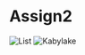 # Assign2

![List](https://user-images.githubusercontent.com/74122631/98456621-87bae580-21b2-11eb-800e-7330e50f3435.JPG)
![Kabylake](https://user-images.githubusercontent.com/74122631/98456623-90abb700-21b2-11eb-97a6-a83bd64bd339.JPG)

